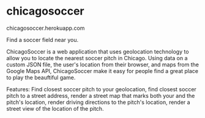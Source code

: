 # chicagosoccer
chicagosoccer.herokuapp.com

Find a soccer field near you.

ChicagoSoccer is a web application that uses geolocation technology to allow you to locate the nearest soccer pitch in Chicago. Using data on a custom JSON file, the user's location from their browser, and maps from the Google Maps API, ChicagoSoccer make it easy for people find a great place to play the beauftiful game.

Features: Find closest soccer pitch to your geolocation, find closest soccer pitch to a street address, render a street map that marks both your and the pitch's location, render driving directions to the pitch's location, render a street view of the location of the pitch.
